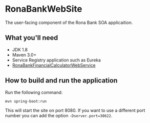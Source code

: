 # RonaBankWebSite
The user-facing component of the Rona Bank SOA applicaition.

## What you'll need

* JDK 1.8
* Maven 3.0+
* Service Registry application such as Eureka
* [RonaBankFinancialCalculatorWebService](https://github.com/ronalag/RonaBankFinancialCalculatorWebService)

## How to build and run the application

Run the following command:

```
mvn spring-boot:run
```

This will start the site on port 8080. If you want to use a different port number you can add the option `-Dserver.port=30622`.
